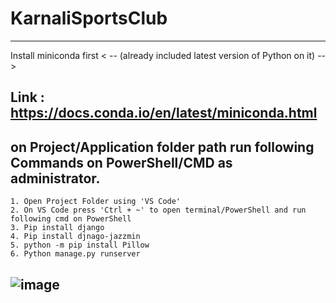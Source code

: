# KarnaliSportsClub
-------------------------------------------------------------------------------------------------------------------------
Install miniconda first  < -- (already included latest version of Python on it) -- >

Link : https://docs.conda.io/en/latest/miniconda.html
-------------------------------------------------------------------------------------------------------------------------
on Project/Application folder path run following Commands on PowerShell/CMD as administrator.
-------------------------------------------------------------------------------------------------------------------------
	1. Open Project Folder using 'VS Code'
	2. On VS Code press 'Ctrl + ~' to open terminal/PowerShell and run following cmd on PowerShell
	3. Pip install django
	4. Pip install djnago-jazzmin
	5. python -m pip install Pillow
	6. Python manage.py runserver 
  ![image](https://user-images.githubusercontent.com/42813273/185969729-6f2df543-b973-4233-a147-b0c825c96b93.png)
-------------------------------------------------------------------------------------------------------------------------
